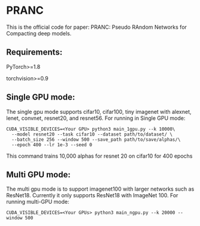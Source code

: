 # PRANC

This is the official code for paper: PRANC: Pseudo RAndom Networks for Compacting deep models. 

## Requirements:
PyTorch>=1.8

torchvision>=0.9

## Single GPU mode:

The single gpu mode supports cifar10, cifar100, tiny imagenet with alexnet, lenet, convnet, resnet20, and resnet56. For running in Single GPU mode:

```
CUDA_VISIBLE_DEVICES=<Your GPU> python3 main_1gpu.py --k 10000\
  --model resnet20 --task cifar10 --dataset path/to/dataset/ \
  --batch_size 256 --window 500 --save_path path/to/save/alphas/\
  --epoch 400 --lr 1e-3 --seed 0
```
This command trains 10,000 alphas for resnet 20 on cifar10 for 400 epochs

## Multi GPU mode:

The multi gpu mode is to support imagenet100 with larger networks such as ResNet18. Currently it only supports ResNet18 with ImageNet 100. For running multi-GPU mode:

```
CUDA_VISIBLE_DEVICES=<Your GPUs> python3 main_ngpu.py --k 20000 --window 500
```


